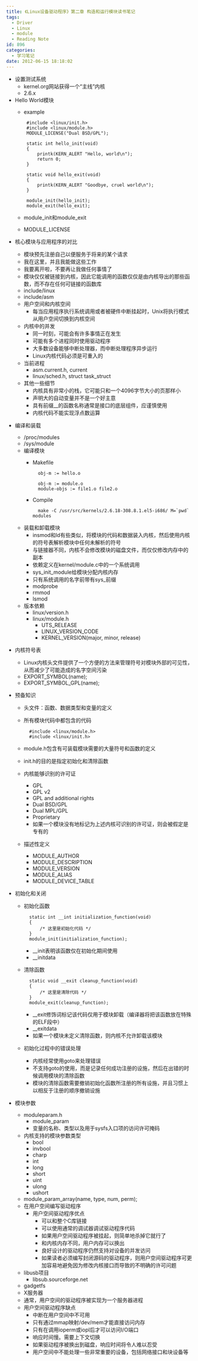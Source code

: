 ```yaml
---
title: 《Linux设备驱动程序》第二章 构造和运行模块读书笔记
tags:
  - Driver
  - Linux
  - module
  - Reading Note
id: 896
categories:
  - 学习笔记
date: 2012-06-15 18:18:02
---
```


* 设置测试系统
    * kernel.org网站获得一个“主线”内核
    * 2.6.x
* Hello World模块
    *  example

            #include <linux/init.h>
            #include <linux/module.h>
            MODULE_LICENSE("Dual BSD/GPL");

            static int hello_init(void)
            {
                printk(KERN_ALERT "Hello, world\n");
                return 0;
            }

            static void hello_exit(void)
            {
                printk(KERN_ALERT "Goodbye, cruel world\n");
            }

            module_init(hello_init);
            module_exit(hello_exit);

    * module_init和module_exit
    * MODULE_LICENSE

<!--more-->

* 核心模块与应用程序的对比
    * 模块预先注册自己以便服务于将来的某个请求
    * 我在这里，并且我能做这些工作
    * 我要离开啦，不要再让我做任何事情了
    * 模块仅仅被链接到内核，因此它能调用的函数仅仅是由内核导出的那些函数，而不存在任何可链接的函数库
    * include/linux
    * include/asm
    * 用户空间和内核空间
        * 每当应用程序执行系统调用或者被硬件中断挂起时，Unix将执行模式从用户空间切换到内核空间
    * 内核中的并发
        * 同一时刻，可能会有许多事情正在发生
        * 可能有多个进程同时使用驱动程序
        * 大多数设备能够中断处理器，而中断处理程序异步运行
        * Linux内核代码必须是可重入的
    * 当前进程
        * asm.current.h, current
        * linux/sched.h, struct task_struct
    * 其他一些细节
        * 内核具有非常小的栈，它可能只和一个4096字节大小的页那样小
        * 声明大的自动变量并不是一个好主意
        * 具有前缀__的函数名称通常是接口的底层组件，应谨慎使用
        * 内核代码不能实现浮点数运算

* 编译和装载
    * /proc/modules
    * /sys/module
    * 编译模块
        * Makefile

                obj-m := hello.o

                obj-m := module.o
                module-objs := file1.o file2.o

        * Compile

                make -C /usr/src/kernels/2.6.18-308.8.1.el5-i686/ M=`pwd` modules

    * 装载和卸载模块
        * insmod和ld有些类似，将模块的代码和数据装入内核，然后使用内核的符号表解析模块中任何未解析的符号
        * 与链接器不同，内核不会修改模块的磁盘文件，而仅仅修改内存中的副本
        * 依赖定义在kernel/module.c中的一个系统调用
        * sys_init_module给模块分配内核内存
        * 只有系统调用的名字前带有sys_前缀
        * modprobe
        * rmmod
        * lsmod
    * 版本依赖
        * linux/version.h
        * linux/module.h
            * UTS_RELEASE
            * LINUX_VERSION_CODE
            * KERNEL_VERSION(major, minor, release)

* 内核符号表
    * Linux内核头文件提供了一个方便的方法来管理符号对模块外部的可见性，从而减少了可能造成的名字空间污染
    * EXPORT_SYMBOL(name);
    * EXPORT_SYMBOL_GPL(name);

* 预备知识
    * 头文件：函数、数据类型和变量的定义
    * 所有模块代码中都包含的代码

            #include <linux/module.h>
            #include <linux/init.h>

    * module.h包含有可装载模块需要的大量符号和函数的定义
    * init.h的目的是指定初始化和清除函数
    * 内核能够识别的许可证
        * GPL
        * GPL v2
        * GPL and additional rights
        * Dual BSD/GPL
        * Dual MPL/GPL
        * Proprietary
        * 如果一个模块没有地标记为上述内核可识别的许可证，则会被假定是专有的
    * 描述性定义
        * MODULE_AUTHOR
        * MODULE_DESCRIPTION
        * MODULE_VERSION
        * MODULE_ALIAS
        * MODULE_DEVICE_TABLE

* 初始化和关闭
    * 初始化函数

            static int __int initialization_function(void)
            {
                /* 这里是初始化代码 */
            }
            module_init(initialization_function);

        * __init表明该函数仅在初始化期间使用
        * __initdata
    * 清除函数

            static void __exit cleanup_function(void)
            {
                /* 这里是清除代码 */
            }
            module_exit(cleanup_function);

        * __exit修饰词标记该代码仅用于模块卸载（编译器将把该函数放在特殊的ELF段中）
        * __exitdata
        * 如果一个模块未定义清除函数，则内核不允许卸载该模块
    * 初始化过程中的错误处理
        * 内核经常使用goto来处理错误
        * 不支持goto的使用，而是记录任何成功注册的设施，然后在出错的时候调用模块的清除函数
        * 模块的清除函数需要撤销初始化函数所注册的所有设施，并且习惯上以相反于注册的顺序撤销设施

* 模块参数
    * moduleparam.h
        * module_param
        * 变量的名称、类型以及用于sysfs入口项的访问许可掩码
    * 内核支持的模块参数类型
        * bool
        * invbool
        * charp
        * int
        * long
        * short
        * uint
        * ulong
        * ushort
    * module_param_array(name, type, num, perm);
    * 在用户空间编写驱动程序
        * 用户空间驱动程序优点
            * 可以和整个C库链接
            * 可以使用通常的调试器调试驱动程序代码
            * 如果用户空间驱动程序被挂起，则简单地杀掉它就行了
            * 和内核内存不同，用户内存可以换出
            * 良好设计的驱动程序仍然支持对设备的并发访问
            * 如果读者必须编写封闭源码的驱动程序，则用户空间驱动程序可更加容易地避免因为修改内核接口而导致的不明确的许可问题
    * libusb项目
        * libsub.sourceforge.net
    * gadgetfs
    * X服务器
    * 通常，用户空间的驱动程序被实现为一个服务器进程
    * 用户空间驱动程序缺点
        * 中断在用户空间中不可用
        * 只有通过mmap映射/dev/mem才能直接访问内存
        * 只有在调用ioperm或iopl后才可以访问I/O端口
        * 响应时间慢。需要上下文切换
        * 如果驱动程序被换出到磁盘，响应时间将令人难以忍受
        * 用户空间中不能处理一些非常重要的设备，包括网络接口和块设备等
